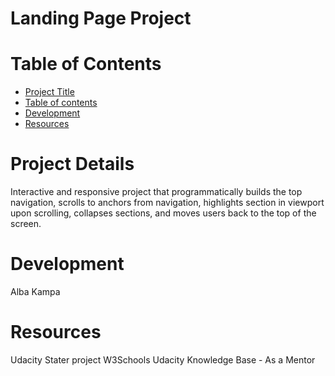 # Landing Page Project

# Table of Contents
- [Project Title](#Landing-Page-Project)
- [Table of contents](#table-of-contents)
- [Development](#development)
- [Resources](#resources)
# Project Details
Interactive and responsive project that programmatically builds the top navigation, scrolls to anchors from navigation, highlights section in viewport upon scrolling, collapses sections, and moves users back to the top of the screen.

# Development
Alba Kampa

# Resources
Udacity Stater project
W3Schools
Udacity Knowledge Base - As a Mentor